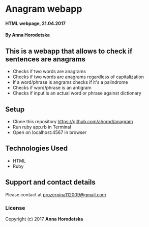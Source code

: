 # Anagram webapp
#### HTML webpage, 21.04.2017
#### By Anna Horodetska

## This is a webapp that allows to check if sentences are anagrams
* Checks if two words are anagrams
* Checks if two words are anagrams regardless of capitalization
* If a word/phrase is angrams checks if it's a palindrome
* Checks if word/phrase is an antigram
* Checks if input is an actual word or phrase against dictionary

## Setup
* Clone this repository https://github.com/ahorod/anagram
* Run ruby app.rb in Terminal
* Open on localhost:4567 in browser


## Technologies Used
* HTML
* Ruby

## Support and contact details
Please contact at prozerpina112009@gmail.com

### License
Copyright (c) 2017 **Anna Horodetska**

